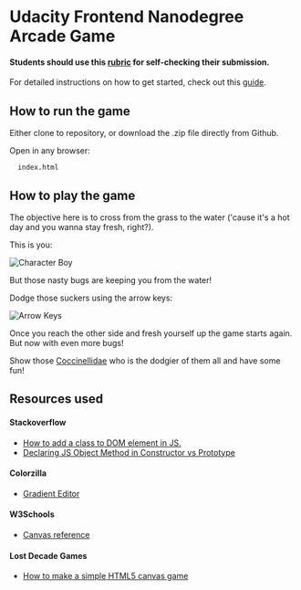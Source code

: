 # Udacity Frontend Nanodegree Arcade Game

#### Students should use this [rubric](https://www.udacity.com/course/viewer/#!/c-nd001/l-2696458597/m-2687128535) for self-checking their submission.

For detailed instructions on how to get started, check out this [guide](https://docs.google.com/document/d/1v01aScPjSWCCWQLIpFqvg3-vXLH2e8_SZQKC8jNO0Dc/pub?embedded=true).

## How to run the game
Either clone to repository, or download the .zip file directly from Github.

Open in any browser:

      index.html

## How to play the game
The objective here is to cross from the grass to the water ('cause it's a hot day and you wanna stay fresh, right?).

This is you:

![Character Boy](https://aboutandre.com/wp-content/uploads/2016/03/char-boy.png)


But those nasty bugs are keeping you from the water!

Dodge those suckers using the arrow keys:

![Arrow Keys](https://aboutandre.com/wp-content/uploads/2016/03/arrowkeys.png)



Once you reach the other side and fresh yourself up the game starts again. But now with even more bugs!

Show those [Coccinellidae](https://en.wikipedia.org/wiki/Coccinellidae) who is the dodgier of them all and have some fun!

## Resources used
#### Stackoverflow
- [How to add a class to DOM element in JS.](http://stackoverflow.com/questions/1115310/how-to-add-a-class-to-dom-element-in-javascript)
- [Declaring JS Object Method in Constructor vs Prototype](http://stackoverflow.com/questions/9772307/declaring-javascript-object-method-in-constructor-function-vs-in-prototype/9772864#9772864)

#### Colorzilla
  - [Gradient Editor](www.colorzilla.com/gradient-editor/)

#### W3Schools
- [Canvas reference](http://www.w3schools.com/Tags/ref_canvas.asp)

#### Lost Decade Games
- [How to make a simple HTML5 canvas game](http://www.lostdecadegames.com/how-to-make-a-simple-html5-canvas-game/)
